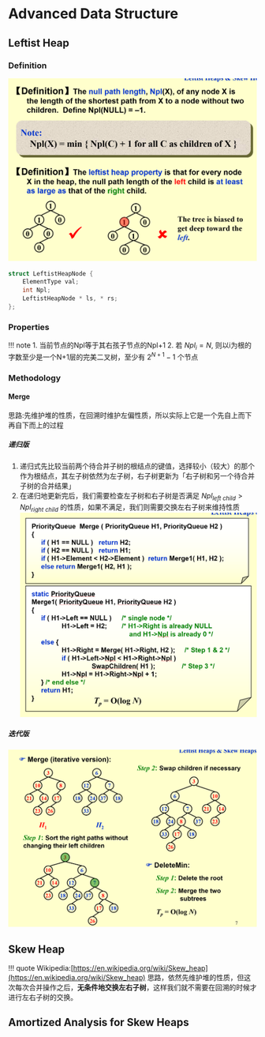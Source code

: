 # Advanced Data Structure
## Leftist Heap
### Definition
![alt text](image-25.png)
```c++
struct LeftistHeapNode {
    ElementType val;
    int Npl;
    LeftistHeapNode * ls, * rs;
};
```
### Properties
!!! note
    1. 当前节点的Npl等于其右孩子节点的Npl+1
    2. 若 $Npl_i=N$, 则以i为根的字数至少是一个N+1层的完美二叉树，至少有 $2^{N+1}-1$ 个节点
### Methodology
#### Merge
思路:先维护堆的性质，在回溯时维护左偏性质，所以实际上它是一个先自上而下再自下而上的过程
##### 递归版
1. 递归式先比较当前两个待合并子树的根结点的键值，选择较小（较大）的那个作为根结点，其左子树依然为左子树，右子树更新为「右子树和另一个待合并子树的合并结果」
2. 在递归地更新完后，我们需要检查左子树和右子树是否满足 $Npl_{left\ child} > Npl_{right\ child}$  的性质，如果不满足，我们则需要交换左右子树来维持性质
![alt text](image-26.png)
##### 迭代版
![alt text](image-27.png)
## Skew Heap
!!! quote
    Wikipedia:[https://en.wikipedia.org/wiki/Skew_heap](https://en.wikipedia.org/wiki/Skew_heap)
思路，依然先维护堆的性质，但这次每次合并操作之后，**无条件地交换左右子树**，这样我们就不需要在回溯的时候才进行左右子树的交换。
## Amortized Analysis for Skew Heaps
